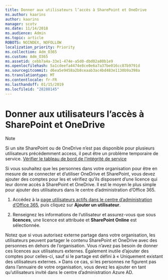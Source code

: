 ```yaml
---
title: Donner aux utilisateurs l’accès à SharePoint et OneDrive
ms.author: kaarins
author: kaarins
manager: scotv
ms.date: 11/14/2018
ms.audience: Admin
ms.topic: article
ROBOTS: NOINDEX, NOFOLLOW
localization_priority: Priority
ms.collection: Adm_O365
ms.custom: Adm_O365
ms.assetid: cebb7a4a-33e1-474e-a5d0-dbd02a80b1e9
ms.openlocfilehash: 5a1cdeefa4474e8ce0e6a7a37be016cc87b9791d
ms.sourcegitcommit: d6ea5e9458a2b8ceaab3ac4bd483e1130b9a398a
ms.translationtype: MT
ms.contentlocale: fr-FR
ms.lasthandoff: 01/15/2019
ms.locfileid: "28288145"
---
```

# <a name="give-users-access-to-sharepoint-and-onedrive"></a>Donner aux utilisateurs l’accès à SharePoint et OneDrive

> [!NOTE]
> Si un site SharePoint ou de OneDrive n’est pas disponible pour plusieurs utilisateurs précédemment access, il peut être un problème temporaire de service. [Vérifier le tableau de bord de l’intégrité de service](https://portal.office.com/adminportal/home#/servicehealth)
  
Si vous souhaitez que les personnes dans votre organisation pour être en mesure de se connecter et d’utiliser OneDrive et SharePoint, vous devez ajouter des comptes pour les et vérifiez qu’ils disposent d’une licence qui leur donne accès à SharePoint et OneDrive. Il est le moyen le plus simple pour ajouter des utilisateurs dans le centre d’administration d’Office 365.
  
1. Accédez à la [page utilisateurs actifs dans le centre d’administration d’Office 365](https://portal.office.com/adminportal/home#/users), puis cliquez sur **Ajouter un utilisateur**.
    
2. Renseignez les informations de l’utilisateur et assurez-vous que sous **licences**, une licence est attribuée et **SharePoint Online** est sélectionnée. 
    
Notez que si vous autorisez externe partage dans votre organisation, les utilisateurs peuvent partager le contenu SharePoint et OneDrive avec des personnes en dehors de l’organisation. Vous n’avez pas besoin de donner ces licences aux utilisateurs externes. Également inutile d’ajouter des comptes pour celles-ci, sauf si le partage est défini à « Uniquement existant des utilisateurs externes. » Dans ce cas, si les personnes ne figurent pas dans l’annuaire de votre organisation, vous devez les ajouter en tant qu’utilisateurs invité dans le centre d’administration Azure AD.
  

